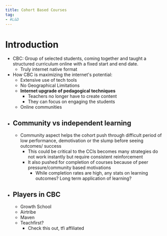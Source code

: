 ```yaml
---
title: Cohort Based Courses 
tag: 
- #L&D
---
```



# Introduction

- CBC: Group of selected students, coming together and taught a structured curriculum online with a fixed start and end date. 
	- Truly internet native format
- How CBC is maximizing the internet's potential: 
	- Extensive use of tech tools
	- No Geographical Limitations
	- **Internet upgrade of pedagogical techniques**
		- Teachers no longer have to create content 
		- They can focus on engaging the students 
	- Online communities
- ## Community vs independent learning
	- Community aspect helps the cohort push through difficult period of low performance, demotivation or the slump before seeing outcomes/ success
		- This could be critical to the CCIs becomes many strategies do not work instantly but require consistent reinforcement
		- It also pushed for completion of courses because of peer pressure/community based motivations
			- While completion rates are high, any stats on learning outcomes? Long term application of learning?
- ## Players in CBC
	- Growth School
	- Airtribe
	- Maven
	- Teachfirst?
		- Check this out, tfi affiliated

## 